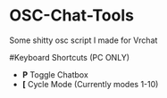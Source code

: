 # OSC-Chat-Tools
Some shitty osc script I made for Vrchat

#Keyboard Shortcuts (PC ONLY)
- **P** Toggle Chatbox
- **[** Cycle Mode (Currently modes 1-10)
